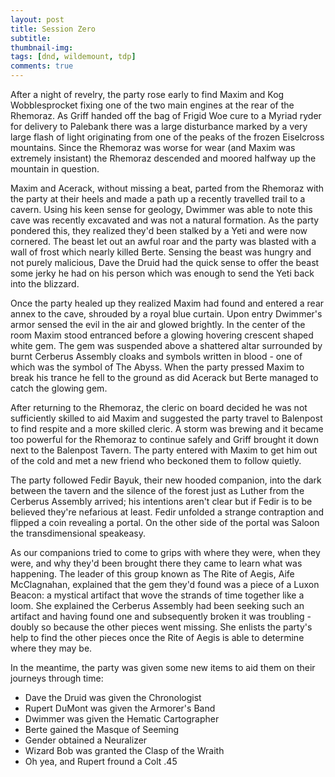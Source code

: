 ```yaml
---
layout: post
title: Session Zero
subtitle: 
thumbnail-img:
tags: [dnd, wildemount, tdp]
comments: true
--- 
```

 

After a night of revelry, the party rose early to find Maxim and Kog Wobblesprocket fixing one of the two main engines at the rear of the Rhemoraz. As Griff handed off the bag of Frigid Woe cure to a Myriad ryder for delivery to Palebank there was a large disturbance marked by a very large flash of light originating from one of the peaks of the frozen Eiselcross mountains. Since the Rhemoraz was worse for wear (and Maxim was extremely insistant) the Rhemoraz descended and moored halfway up the mountain in question.

Maxim and Acerack, without missing a beat, parted from the Rhemoraz with the party at their heels and made a path up a recently travelled trail to a cavern. Using his keen sense for geology, Dwimmer was able to note this cave was recently excavated and was not a natural formation. As the party pondered this, they realized they'd been stalked by a Yeti and were now cornered. The beast let out an awful roar and the party was blasted with a wall of frost which nearly killed Berte. Sensing the beast was hungry and not purely malicious, Dave the Druid had the quick sense to offer the beast some jerky he had on his person which was enough to send the Yeti back into the blizzard.

Once the party healed up they realized Maxim had found and entered a rear annex to the cave, shrouded by a royal blue curtain. Upon entry Dwimmer's armor sensed the evil in the air and glowed brightly. In the center of the room Maxim stood entranced before a glowing hovering crescent shaped white gem. The gem was suspended above a shattered altar surrounded by burnt Cerberus Assembly cloaks and symbols written in blood - one of which was the symbol of The Abyss. When the party pressed Maxim to break his trance he fell to the ground as did Acerack but Berte managed to catch the glowing gem.

After returning to the Rhemoraz, the cleric on board decided he was not sufficiently skilled to aid Maxim and suggested the party travel to Balenpost to find respite and a more skilled cleric. A storm was brewing and it became too powerful for the Rhemoraz to continue safely and Griff brought it down next to the Balenpost Tavern. The party entered with Maxim to get him out of the cold and met a new friend who beckoned them to follow quietly.

The party followed Fedir Bayuk, their new hooded companion, into the dark between the tavern and the silence of the forest just as Luther from the Cerberus Assembly arrived; his intentions aren't clear but if Fedir is to be believed they're nefarious at least. Fedir unfolded a strange contraption and flipped a coin revealing a portal. On the other side of the portal was Saloon the transdimensional speakeasy.

As our companions tried to come to grips with where they were, when they were, and why they'd been brought there they came to learn what was happening. The leader of this group known as The Rite of Aegis, Aife McClagnahan, explained that the gem they'd found was a piece of a Luxon Beacon: a mystical artifact that wove the strands of time together like a loom. She explained the Cerberus Assembly had been seeking such an artifact and having found one and subsequently broken it was troubling - doubly so because the other pieces went missing. She enlists the party's help to find the other pieces once the Rite of Aegis is able to determine where they may be.

In the meantime, the party was given some new items to aid them on their journeys through time:
- Dave the Druid was given the Chronologist
- Rupert DuMont was given the Armorer's Band
- Dwimmer was given the Hematic Cartographer
- Berte gained the Masque of Seeming
- Gender obtained a Neuralizer
- Wizard Bob was granted the Clasp of the Wraith
- Oh yea, and Rupert fround a Colt .45


